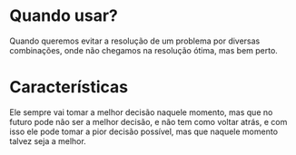 # Quando usar?

Quando queremos evitar a resolução de um problema por diversas combinações, onde não chegamos na resolução ótima, mas bem perto.

# Características

Ele sempre vai tomar a melhor decisão naquele momento, mas que no futuro pode não ser a melhor decisão, e não tem como voltar atrás, e com isso ele pode tomar a pior decisão possível, mas que naquele momento talvez seja a melhor.

